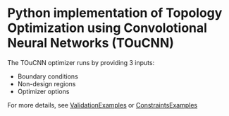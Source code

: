 # Python implementation of Topology Optimization using Convolotional Neural Networks (TOuCNN)

The TOuCNN optimizer runs by providing 3 inputs:
- Boundary conditions
- Non-design regions
- Optimizer options

For more details, see [ValidationExamples](https://github.com/abolfazl-ai/TOuCNN/blob/main/ValidationExamples.ipynb) or [ConstraintsExamples](https://github.com/abolfazl-ai/TOuCNN/blob/main/ConstraintExamples.ipynb)
